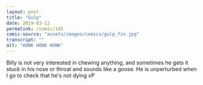```yaml
---
layout: post
title: "Gulp"
date: 2019-03-12
permalink: /comic/145
comic-source: "assets/images/comics/gulp_fin.jpg"
transcript: ""
alt: "HONK HONK HONK"
---
```


Billy is not very interested in chewing anything, and sometimes he gets it stuck in his nose or throat and sounds like a goose. He is unperturbed when I go to check that he's not dying xP
